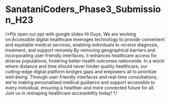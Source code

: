 # SanataniCoders_Phase3_Submission_H23
/*Plz open our ppt with google slides
Hi Guys,
  We are working on:Accessible digital healthcare leverages technology to provide convenient and equitable medical services, enabling individuals to receive diagnosis, treatment, and support remotely.By removing geographical barriers and incorporating user-friendly interfaces, it enhances healthcare access for diverse populations, fostering better health outcomes nationwide.
  In a world where distance and time should never hinder quality healthcare, our cutting-edge digital platform bridges gaps and empowers all to prioritize well-being. Through user-friendly interfaces and real-time consultations, we're making personalized medical guidance and support accessible to every individual, ensuring a healthier and more connected future for all. Join us in reshaping healthcare accessibility today!
*/
